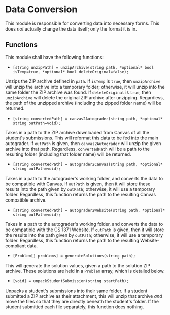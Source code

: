 # Data Conversion

This module is responsible for converting data into necessary forms. This does _not_ actually change the data itself; only the format it is in.

## Functions

This module shall have the following functions:

- `[string unzipPath] = unzipArchive(string path, *optional* bool isTemp=true, *optional* bool deleteOriginal=false);`

Unzips the ZIP archive defined in `path`. If `isTemp` is `true`, then `unzipArchive` will unzip the archive into a temporary folder; otherwise, it will unzip into the same folder the ZIP archive was found. If `deleteOriginal` is `true`, then `unzipArchive` will delete the original ZIP archive after unzipping. Regardless, the path of the unzipped archive (including the zipped folder name) will be returned.

- `[string convertedPath] = canvas2Autograder(string path, *optional* string outPath=void);`

Takes in a path to the ZIP archive downloaded from Canvas of all the student's submissions. This will reformat this data to be fed into the main autograder. If `outPath` is given, then `canvas2Autograder` will unzip the given archive into that path. Regardless, `convertedPath` will be a path to the resulting folder (including that folder name) will be returned.

- `[string convertedPath] = autograder2Canvas(string path, *optional* string outPath=void);`

Takes in a path to the autograder's working folder, and converts the data to be compatible with Canvas. If `outPath` is given, then it will store these results into the path given by `outPath`; otherwise, it will use a temporary folder. Regardless, this function returns the path to the resulting Canvas compatible archive.

- `[string convertedPath] = autograder2Website(string path, *optional* string outPath=void);`

Takes in a path to the autograder's working folder, and converts the data to be compatible with the CS 1371 Website. If `outPath` is given, then it will store the results into the path given by `outPath`; otherwise, it will use a temporary folder. Regardless, this function returns the path to the resulting Website-compliant data.

- `[Problem[] problems] = generateSolutions(string path);`

This will generate the solution values, given a path to the solution ZIP archive. These solutions are held in a `Problem` array, which is detailed below.

- `[void] = unpackStudentSubmission(string startPath);`

Unpacks a student's submissions into their same folder. If a student submitted a ZIP archive as their attachment, this will unzip that archive _and_ move the files so that they are directly beneath the student's folder. If the student submitted each file separately, this function does nothing.
